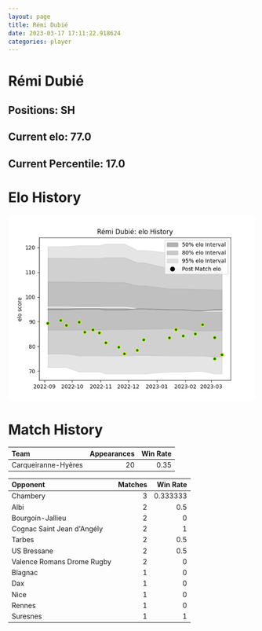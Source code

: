 ```yaml
---  
layout: page  
title: Rémi Dubié  
date: 2023-03-17 17:11:22.918624  
categories: player  
---
```

# Rémi Dubié

## Positions: SH

## Current elo: 77.0

## Current Percentile: 17.0

# Elo History


![elo history](history_RémiDubié.png)
# Match History


| Team                |   Appearances |   Win Rate |
|:--------------------|--------------:|-----------:|
| Carqueiranne-Hyères |            20 |       0.35 |

| Opponent                   |   Matches |   Win Rate |
|:---------------------------|----------:|-----------:|
| Chambery                   |         3 |   0.333333 |
| Albi                       |         2 |   0.5      |
| Bourgoin-Jallieu           |         2 |   0        |
| Cognac Saint Jean d'Angély |         2 |   1        |
| Tarbes                     |         2 |   0.5      |
| US Bressane                |         2 |   0.5      |
| Valence Romans Drome Rugby |         2 |   0        |
| Blagnac                    |         1 |   0        |
| Dax                        |         1 |   0        |
| Nice                       |         1 |   0        |
| Rennes                     |         1 |   0        |
| Suresnes                   |         1 |   1        |